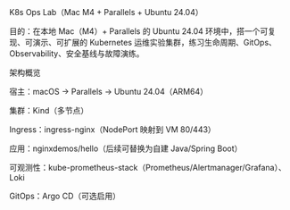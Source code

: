 K8s Ops Lab（Mac M4 + Parallels + Ubuntu 24.04）

目的：在本地 Mac（M4）+ Parallels 的 Ubuntu 24.04 环境中，搭一个可复现、可演示、可扩展的 Kubernetes 运维实验集群，练习生命周期、GitOps、Observability、安全基线与故障演练。

架构概览

宿主：macOS → Parallels → Ubuntu 24.04（ARM64）

集群：Kind（多节点）

Ingress：ingress-nginx（NodePort 映射到 VM 80/443）

应用：nginxdemos/hello（后续可替换为自建 Java/Spring Boot）

可观测性：kube-prometheus-stack（Prometheus/Alertmanager/Grafana）、Loki

GitOps：Argo CD（可选启用）
